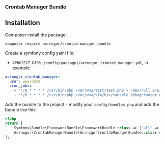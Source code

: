 ### Crontab Manager Bundle

## Installation

Composer install the package:
```
composer require acrnogor/crontab-manager-bundle 
```

Create a symfony config yaml file:
 - ```%PROJECT_DIR% /config/packages/acrnogor_crontab_manager.yml```, in example:
```yaml
acrnogor_crontab_manager:
  user: www-data
  cron_jobs:
    - '*/8 * * * * /usr/bin/php /var/www/test/test.php > /dev/null 2>&1'
    - '*/8 * * * * /usr/bin/php /var/www/sf4/bin/console debug:router > /dev/null 2>&1'
```

Add the bundle to the project - modify your ```config/bundles.php``` and add the bundle like this:
```php
<?php
return [
    Symfony\Bundle\FrameworkBundle\FrameworkBundle::class => ['all' => true],
    Acrnogor\CrontabManagerBundle\AcrnogorCrontabManagerBundle::class => ['all' => true]
];
```
